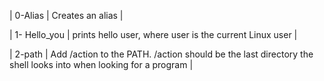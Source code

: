 | 0-Alias | Creates an alias |

| 1- Hello_you | prints hello user, where user is the current Linux user |

| 2-path | Add /action to the PATH. /action should be the last directory the shell looks into when looking for a program |
